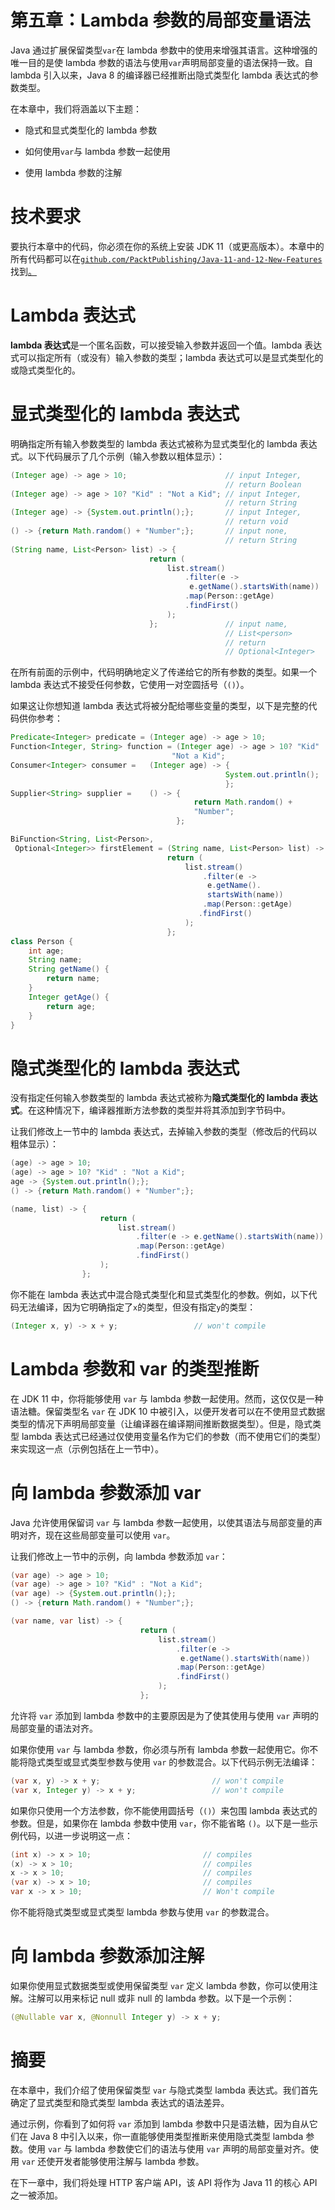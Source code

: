 # 第五章：Lambda 参数的局部变量语法

Java 通过扩展保留类型`var`在 lambda 参数中的使用来增强其语言。这种增强的唯一目的是使 lambda 参数的语法与使用`var`声明局部变量的语法保持一致。自 lambda 引入以来，Java 8 的编译器已经推断出隐式类型化 lambda 表达式的参数类型。

在本章中，我们将涵盖以下主题：

+   隐式和显式类型化的 lambda 参数

+   如何使用`var`与 lambda 参数一起使用

+   使用 lambda 参数的注解

# 技术要求

要执行本章中的代码，你必须在你的系统上安装 JDK 11（或更高版本）。本章中的所有代码都可以在[`github.com/PacktPublishing/Java-11-and-12-New-Features`](https://github.com/PacktPublishing/Java-11-and-12-New-Features)找到[。](https://github.com/PacktPublishing/Java-11-and-12-New-Features)

# Lambda 表达式

**lambda 表达式**是一个匿名函数，可以接受输入参数并返回一个值。lambda 表达式可以指定所有（或没有）输入参数的类型；lambda 表达式可以是显式类型化的或隐式类型化的。

# 显式类型化的 lambda 表达式

明确指定所有输入参数类型的 lambda 表达式被称为显式类型化的 lambda 表达式。以下代码展示了几个示例（输入参数以粗体显示）：

```java
(Integer age) -> age > 10;                      // input Integer, 
                                                // return Boolean 
(Integer age) -> age > 10? "Kid" : "Not a Kid"; // input Integer, 
                                                // return String 
(Integer age) -> {System.out.println();};       // input Integer, 
                                                // return void 
() -> {return Math.random() + "Number";};       // input none,
                                                // return String 
(String name, List<Person> list) -> { 
                               return ( 
                                   list.stream() 
                                       .filter(e ->             
                                        e.getName().startsWith(name)) 
                                       .map(Person::getAge) 
                                       .findFirst() 
                                   ); 
                               };               // input name, 
                                                // List<person> 
                                                // return 
                                                // Optional<Integer> 
```

在所有前面的示例中，代码明确地定义了传递给它的所有参数的类型。如果一个 lambda 表达式不接受任何参数，它使用一对空圆括号（`()`）。

如果这让你想知道 lambda 表达式将被分配给哪些变量的类型，以下是完整的代码供你参考：

```java
Predicate<Integer> predicate = (Integer age) -> age > 10; 
Function<Integer, String> function = (Integer age) -> age > 10? "Kid" : 
                                    "Not a Kid"; 
Consumer<Integer> consumer =   (Integer age) -> {  
                                                System.out.println();
                                                }; 
Supplier<String> supplier =    () -> {
                                         return Math.random() + 
                                         "Number";
                                     }; 

BiFunction<String, List<Person>,
 Optional<Integer>> firstElement = (String name, List<Person> list) ->                                                                 { 
                                   return ( 
                                       list.stream() 
                                           .filter(e -> 
                                            e.getName().
                                            startsWith(name)) 
                                           .map(Person::getAge) 
                                          .findFirst() 
                                       ); 
                                   }; 
class Person { 
    int age; 
    String name; 
    String getName() { 
        return name; 
    } 
    Integer getAge() { 
        return age; 
    } 
} 
```

# 隐式类型化的 lambda 表达式

没有指定任何输入参数类型的 lambda 表达式被称为**隐式类型化的 lambda 表达式**。在这种情况下，编译器推断方法参数的类型并将其添加到字节码中。

让我们修改上一节中的 lambda 表达式，去掉输入参数的类型（修改后的代码以粗体显示）：

```java
(age) -> age > 10; 
(age) -> age > 10? "Kid" : "Not a Kid"; 
age -> {System.out.println();}; 
() -> {return Math.random() + "Number";}; 

(name, list) -> { 
                    return ( 
                        list.stream() 
                            .filter(e -> e.getName().startsWith(name)) 
                            .map(Person::getAge) 
                            .findFirst() 
                    ); 
                }; 
```

你不能在 lambda 表达式中混合隐式类型化和显式类型化的参数。例如，以下代码无法编译，因为它明确指定了`x`的类型，但没有指定`y`的类型：

```java
(Integer x, y) -> x + y;                 // won't compile
```

# Lambda 参数和 var 的类型推断

在 JDK 11 中，你将能够使用 `var` 与 lambda 参数一起使用。然而，这仅仅是一种语法糖。保留类型名 `var` 在 JDK 10 中被引入，以便开发者可以在不使用显式数据类型的情况下声明局部变量（让编译器在编译期间推断数据类型）。但是，隐式类型 lambda 表达式已经通过仅使用变量名作为它们的参数（而不使用它们的类型）来实现这一点（示例包括在上一节中）。 

# 向 lambda 参数添加 var

Java 允许使用保留词 `var` 与 lambda 参数一起使用，以使其语法与局部变量的声明对齐，现在这些局部变量可以使用 `var`。

让我们修改上一节中的示例，向 lambda 参数添加 `var`：

```java
(var age) -> age > 10; 
(var age) -> age > 10? "Kid" : "Not a Kid"; 
(var age) -> {System.out.println();}; 
() -> {return Math.random() + "Number";}; 

(var name, var list) -> { 
                             return ( 
                                 list.stream() 
                                     .filter(e -> 
                                      e.getName().startsWith(name)) 
                                     .map(Person::getAge) 
                                     .findFirst() 
                                 ); 
                             }; 
```

允许将 `var` 添加到 lambda 参数中的主要原因是为了使其使用与使用 `var` 声明的局部变量的语法对齐。

如果你使用 `var` 与 lambda 参数，你必须与所有 lambda 参数一起使用它。你不能将隐式类型或显式类型参数与使用 `var` 的参数混合。以下代码示例无法编译：

```java
(var x, y) -> x + y;                         // won't compile 
(var x, Integer y) -> x + y;                 // won't compile 
```

如果你只使用一个方法参数，你不能使用圆括号（`()`）来包围 lambda 表达式的参数。但是，如果你在 lambda 参数中使用 `var`，你不能省略 `()`。以下是一些示例代码，以进一步说明这一点：

```java
(int x) -> x > 10;                         // compiles 
(x) -> x > 10;                             // compiles 
x -> x > 10;                               // compiles 
(var x) -> x > 10;                         // compiles 
var x -> x > 10;                           // Won't compile 
```

你不能将隐式类型或显式类型 lambda 参数与使用 `var` 的参数混合。

# 向 lambda 参数添加注解

如果你使用显式数据类型或使用保留类型 `var` 定义 lambda 参数，你可以使用注解。注解可以用来标记 null 或非 null 的 lambda 参数。以下是一个示例：

```java
(@Nullable var x, @Nonnull Integer y) -> x + y;
```

# 摘要

在本章中，我们介绍了使用保留类型 `var` 与隐式类型 lambda 表达式。我们首先确定了显式类型和隐式类型 lambda 表达式的语法差异。

通过示例，你看到了如何将 `var` 添加到 lambda 参数中只是语法糖，因为自从它们在 Java 8 中引入以来，你一直能够使用类型推断来使用隐式类型 lambda 参数。使用 `var` 与 lambda 参数使它们的语法与使用 `var` 声明的局部变量对齐。使用 `var` 还使开发者能够使用注解与 lambda 参数。

在下一章中，我们将处理 HTTP 客户端 API，该 API 将作为 Java 11 的核心 API 之一被添加。
